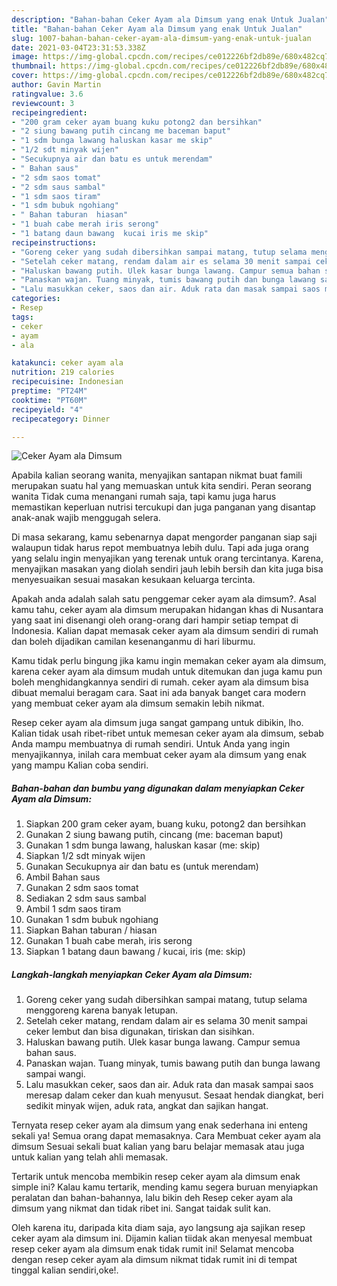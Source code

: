```yaml
---
description: "Bahan-bahan Ceker Ayam ala Dimsum yang enak Untuk Jualan"
title: "Bahan-bahan Ceker Ayam ala Dimsum yang enak Untuk Jualan"
slug: 1007-bahan-bahan-ceker-ayam-ala-dimsum-yang-enak-untuk-jualan
date: 2021-03-04T23:31:53.338Z
image: https://img-global.cpcdn.com/recipes/ce012226bf2db89e/680x482cq70/ceker-ayam-ala-dimsum-foto-resep-utama.jpg
thumbnail: https://img-global.cpcdn.com/recipes/ce012226bf2db89e/680x482cq70/ceker-ayam-ala-dimsum-foto-resep-utama.jpg
cover: https://img-global.cpcdn.com/recipes/ce012226bf2db89e/680x482cq70/ceker-ayam-ala-dimsum-foto-resep-utama.jpg
author: Gavin Martin
ratingvalue: 3.6
reviewcount: 3
recipeingredient:
- "200 gram ceker ayam buang kuku potong2 dan bersihkan"
- "2 siung bawang putih cincang me baceman baput"
- "1 sdm bunga lawang haluskan kasar me skip"
- "1/2 sdt minyak wijen"
- "Secukupnya air dan batu es untuk merendam"
- " Bahan saus"
- "2 sdm saos tomat"
- "2 sdm saus sambal"
- "1 sdm saos tiram"
- "1 sdm bubuk ngohiang"
- " Bahan taburan  hiasan"
- "1 buah cabe merah iris serong"
- "1 batang daun bawang  kucai iris me skip"
recipeinstructions:
- "Goreng ceker yang sudah dibersihkan sampai matang, tutup selama menggoreng karena banyak letupan."
- "Setelah ceker matang, rendam dalam air es selama 30 menit sampai ceker lembut dan bisa digunakan, tiriskan dan sisihkan."
- "Haluskan bawang putih. Ulek kasar bunga lawang. Campur semua bahan saus."
- "Panaskan wajan. Tuang minyak, tumis bawang putih dan bunga lawang sampai wangi."
- "Lalu masukkan ceker, saos dan air. Aduk rata dan masak sampai saos meresap dalam ceker dan kuah menyusut. Sesaat hendak diangkat, beri sedikit minyak wijen, aduk rata, angkat dan sajikan hangat."
categories:
- Resep
tags:
- ceker
- ayam
- ala

katakunci: ceker ayam ala 
nutrition: 219 calories
recipecuisine: Indonesian
preptime: "PT24M"
cooktime: "PT60M"
recipeyield: "4"
recipecategory: Dinner

---
```



![Ceker Ayam ala Dimsum](https://img-global.cpcdn.com/recipes/ce012226bf2db89e/680x482cq70/ceker-ayam-ala-dimsum-foto-resep-utama.jpg)

Apabila kalian seorang wanita, menyajikan santapan nikmat buat famili merupakan suatu hal yang memuaskan untuk kita sendiri. Peran seorang  wanita Tidak cuma menangani rumah saja, tapi kamu juga harus memastikan keperluan nutrisi tercukupi dan juga panganan yang disantap anak-anak wajib menggugah selera.

Di masa  sekarang, kamu sebenarnya dapat mengorder panganan siap saji walaupun tidak harus repot membuatnya lebih dulu. Tapi ada juga orang yang selalu ingin menyajikan yang terenak untuk orang tercintanya. Karena, menyajikan masakan yang diolah sendiri jauh lebih bersih dan kita juga bisa menyesuaikan sesuai masakan kesukaan keluarga tercinta. 



Apakah anda adalah salah satu penggemar ceker ayam ala dimsum?. Asal kamu tahu, ceker ayam ala dimsum merupakan hidangan khas di Nusantara yang saat ini disenangi oleh orang-orang dari hampir setiap tempat di Indonesia. Kalian dapat memasak ceker ayam ala dimsum sendiri di rumah dan boleh dijadikan camilan kesenanganmu di hari liburmu.

Kamu tidak perlu bingung jika kamu ingin memakan ceker ayam ala dimsum, karena ceker ayam ala dimsum mudah untuk ditemukan dan juga kamu pun boleh menghidangkannya sendiri di rumah. ceker ayam ala dimsum bisa dibuat memalui beragam cara. Saat ini ada banyak banget cara modern yang membuat ceker ayam ala dimsum semakin lebih nikmat.

Resep ceker ayam ala dimsum juga sangat gampang untuk dibikin, lho. Kalian tidak usah ribet-ribet untuk memesan ceker ayam ala dimsum, sebab Anda mampu membuatnya di rumah sendiri. Untuk Anda yang ingin menyajikannya, inilah cara membuat ceker ayam ala dimsum yang enak yang mampu Kalian coba sendiri.

<!--inarticleads1-->

##### Bahan-bahan dan bumbu yang digunakan dalam menyiapkan Ceker Ayam ala Dimsum:

1. Siapkan 200 gram ceker ayam, buang kuku, potong2 dan bersihkan
1. Gunakan 2 siung bawang putih, cincang (me: baceman baput)
1. Gunakan 1 sdm bunga lawang, haluskan kasar (me: skip)
1. Siapkan 1/2 sdt minyak wijen
1. Gunakan Secukupnya air dan batu es (untuk merendam)
1. Ambil  Bahan saus
1. Gunakan 2 sdm saos tomat
1. Sediakan 2 sdm saus sambal
1. Ambil 1 sdm saos tiram
1. Gunakan 1 sdm bubuk ngohiang
1. Siapkan  Bahan taburan / hiasan
1. Gunakan 1 buah cabe merah, iris serong
1. Siapkan 1 batang daun bawang / kucai, iris (me: skip)




<!--inarticleads2-->

##### Langkah-langkah menyiapkan Ceker Ayam ala Dimsum:

1. Goreng ceker yang sudah dibersihkan sampai matang, tutup selama menggoreng karena banyak letupan.
1. Setelah ceker matang, rendam dalam air es selama 30 menit sampai ceker lembut dan bisa digunakan, tiriskan dan sisihkan.
1. Haluskan bawang putih. Ulek kasar bunga lawang. Campur semua bahan saus.
1. Panaskan wajan. Tuang minyak, tumis bawang putih dan bunga lawang sampai wangi.
1. Lalu masukkan ceker, saos dan air. Aduk rata dan masak sampai saos meresap dalam ceker dan kuah menyusut. Sesaat hendak diangkat, beri sedikit minyak wijen, aduk rata, angkat dan sajikan hangat.




Ternyata resep ceker ayam ala dimsum yang enak sederhana ini enteng sekali ya! Semua orang dapat memasaknya. Cara Membuat ceker ayam ala dimsum Sesuai sekali buat kalian yang baru belajar memasak atau juga untuk kalian yang telah ahli memasak.

Tertarik untuk mencoba membikin resep ceker ayam ala dimsum enak simple ini? Kalau kamu tertarik, mending kamu segera buruan menyiapkan peralatan dan bahan-bahannya, lalu bikin deh Resep ceker ayam ala dimsum yang nikmat dan tidak ribet ini. Sangat taidak sulit kan. 

Oleh karena itu, daripada kita diam saja, ayo langsung aja sajikan resep ceker ayam ala dimsum ini. Dijamin kalian tiidak akan menyesal membuat resep ceker ayam ala dimsum enak tidak rumit ini! Selamat mencoba dengan resep ceker ayam ala dimsum nikmat tidak rumit ini di tempat tinggal kalian sendiri,oke!.

